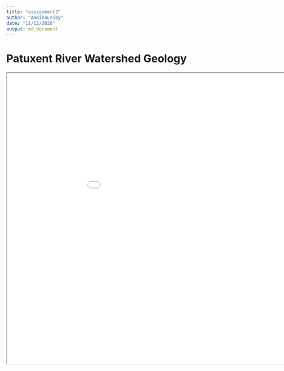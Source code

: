 ```yaml
---
title: "assignment2"
author: "AnnikaLeiby"
date: "11/12/2020"
output: md_document
---
```


# Patuxent River Watershed Geology


<iframe src="assignment2map/index.html" height=768 width=1024></iframe>
